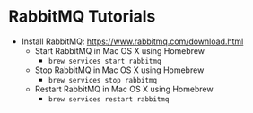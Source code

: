 # RabbitMQ Tutorials

- Install RabbitMQ: https://www.rabbitmq.com/download.html
	- Start RabbitMQ in Mac OS X using Homebrew
		- `brew services start rabbitmq`
	- Stop RabbitMQ in Mac OS X using Homebrew
		- `brew services stop rabbitmq`
	- Restart RabbitMQ in Mac OS X using Homebrew
		- `brew services restart rabbitmq`
